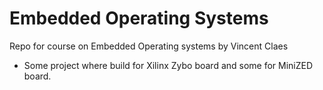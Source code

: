 # Embedded Operating Systems
Repo for course on Embedded Operating systems by Vincent Claes
- Some project where build for Xilinx Zybo board and some for MiniZED board.

